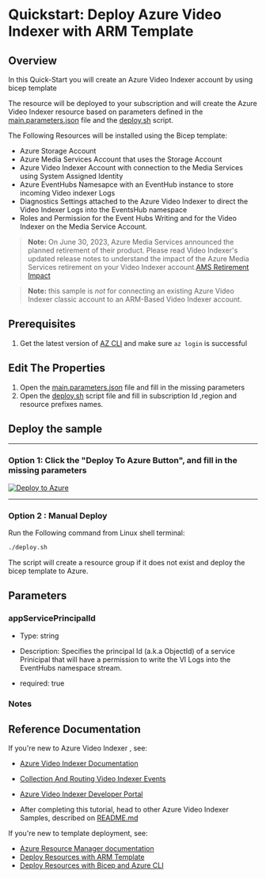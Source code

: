 
# Quickstart: Deploy Azure Video Indexer with ARM Template 

## Overview

In this Quick-Start you will create an Azure Video Indexer account by using bicep template

The resource will be deployed to your subscription and will create the Azure Video Indexer resource based on parameters defined in the [main.parameters.json](./main.parameters.json) file and the [deploy.sh](./deploy.sh) script.

The Following Resources will be installed using the Bicep template:

- Azure Storage Account
- Azure Media Services Account that uses the Storage Account
- Azure Video Indexer Account with connection to the Media Services using System Assigned Identity
- Azure EventHubs Namesapce with an EventHub instance to store incoming Video indexer Logs
- Diagnostics Settings attached to the Azure Video Indexer to direct the Video Indexer Logs into the EventsHub namespace
- Roles and Permission for the Event Hubs Writing and for the Video Indexer on the Media Service Account.


> **Note:**
> On June 30, 2023, Azure Media Services announced the planned retirement of their product. Please read Video Indexer's updated release notes to understand the impact of the Azure Media Services retirement on your Video Indexer account.[AMS Retirement Impact](https://learn.microsoft.com/en-us/azure/azure-video-indexer/release-notes#june-2023)

> **Note:**
> this sample is *not* for connecting an existing Azure Video Indexer classic account to an ARM-Based Video Indexer account.


## Prerequisites

1. Get the latest version of  [AZ CLI](https://docs.microsoft.com/en-us/cli/azure/install-azure-cli) and make sure `az login` is successful
 
## Edit The Properties

1. Open the [main.parameters.json](./main.parameters.json) file and fill in the missing parameters
2. Open the [deploy.sh](./deploy.sh) script file and fill in subscription Id ,region and resource prefixes names.

## Deploy the sample

----

### Option 1: Click the "Deploy To Azure Button", and fill in the missing parameters


[![Deploy to Azure](https://aka.ms/deploytoazurebutton)](https://portal.azure.com/#create/Microsoft.Template/uri/https%3A%2F%2Fraw.githubusercontent.com%2FAzure-Samples%2Fmedia-services-video-indexer%2Fmaster%2FDeploy-Samples%2FArm%2Fmain.bicep)

----

### Option 2 : Manual Deploy

Run the Following command from Linux shell terminal:

```bash
./deploy.sh
```

The script will create a resource group if it does not exist and deploy the bicep template to Azure.

## Parameters

### appServicePrincipalId


* Type: string

* Description: Specifies the principal Id (a.k.a ObjectId) of a service Prinicipal that will have a permission to write the VI Logs into the EventHubs namespace stream.

* required: true


### Notes

## Reference Documentation

If you're new to Azure Video Indexer , see:


* [Azure Video Indexer Documentation](https://aka.ms/vi-docs)
* [Collection And Routing Video Indexer Events](https://learn.microsoft.com/en-us/azure/azure-video-indexer/monitor-video-indexer)
* [Azure Video Indexer Developer Portal](https://aka.ms/avam-dev-portal)

* After completing this tutorial, head to other Azure Video Indexer Samples, described on [README.md](../../README.md)

If you're new to template deployment, see:

* [Azure Resource Manager documentation](https://docs.microsoft.com/azure/azure-resource-manager/)
* [Deploy Resources with ARM Template](https://docs.microsoft.com/en-us/azure/azure-resource-manager/templates/deploy-powershell)
* [Deploy Resources with Bicep and Azure CLI](https://docs.microsoft.com/en-us/azure/azure-resource-manager/bicep/deploy-cli)
